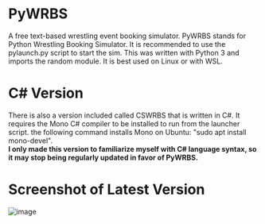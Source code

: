 # PyWRBS
A free text-based wrestling event booking simulator.
PyWRBS stands for Python Wrestling Booking Simulator.
It is recommended to use the pylaunch.py script to start the sim.
This was written with Python 3 and imports the random module.
It is best used on Linux or with WSL.
# C# Version
There is also a version included called CSWRBS that is written in C#. It requires the Mono C# compiler to be installed to run from the launcher script.
 the following command installs Mono on Ubuntu: "sudo apt install mono-devel".<br><b>I only made this version to familiarize myself with C# language syntax, so it may stop being regularly updated in favor of PyWRBS.</b>

# Screenshot of Latest Version
![image](https://user-images.githubusercontent.com/17995774/149043843-b20f785c-e276-4521-959d-8376348d45ba.png)


